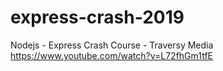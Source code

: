 # express-crash-2019
Nodejs - Express Crash Course - Traversy Media
https://www.youtube.com/watch?v=L72fhGm1tfE
